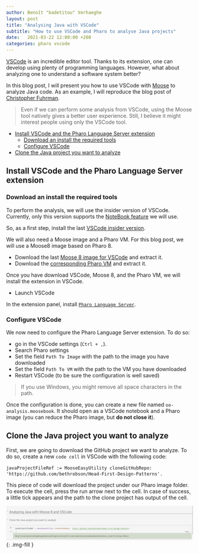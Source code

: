 ```yaml
---
author: Benoît "badetitou" Verhaeghe
layout: post
title: "Analysing Java with VSCode"
subtitle: "How to use VSCode and Pharo to analyse Java projects"
date:   2021-03-22 12:00:00 +200
categories: pharo vscode
---
```


[VSCode](https://code.visualstudio.com/) is an incredible editor tool.
Thanks to its extension, one can develop using plenty of programming languages.
However, what about analyzing one to understand a software system better?

In this blog post, I will present you how to use VSCode with [Moose](http://moosetechnology.github.io/) to analyze Java code.
As an example, I will reproduce the blog post of [Christopher Fuhrman](https://fuhrmanator.github.io/2019/07/29/AnalyzingJavaWithMoose.html).

> Even if we can perform some analysis from VSCode, using the Moose tool natively gives a better user experience.
> Still, I believe it might interest people using only the VSCode tool.

- [Install VSCode and the Pharo Language Server extension](#install-vscode-and-the-pharo-language-server-extension)
  - [Download an install the required tools](#download-an-install-the-required-tools)
  - [Configure VSCode](#configure-vscode)
- [Clone the Java project you want to analyze](#clone-the-java-project-you-want-to-analyze)

## Install VSCode and the Pharo Language Server extension

### Download an install the required tools

To perform the analysis, we will use the insider version of VSCode.
Currently, only this version supports the [NoteBook feature](https://code.visualstudio.com/api/extension-guides/notebook) we will use.

So, as a first step, install the last [VSCode insider version](https://code.visualstudio.com/insiders/).

We will also need a Moose image and a Pharo VM.
For this blog post, we will use a Moose8 image based on Pharo 8.

- Download the last [Moose 8 image for VSCode](https://github.com/badetitou/Pharo-LanguageServer/releases/download/continuous/Moose64-8.0-PLS.zip) and extract it.
- Download the [corresponding Pharo VM](https://files.pharo.org/get-files/80/) and extract it.

Once you have download VSCode, Moose 8, and the Pharo VM, we will install the extension in VSCode.

- Launch VSCode

In the extension panel, install [`Pharo Language Server`](https://marketplace.visualstudio.com/items?itemName=badetitou.pharo-language-server).

### Configure VSCode

We now need to configure the Pharo Language Server extension.
To do so:

- go in the VSCode settings (`Ctrl + ,`).
- Search Pharo settings
- Set the field `Path To Image` with the path to the image you have downloaded
- Set the field `Path To VM` with the path to the VM you have downloaded
- Restart VSCode (to be sure the configuration is well saved)

> If you use Windows, you might remove all space characters in the path.

Once the configuration is done, you can create a new file named `oo-analysis.moosebook`.
It should open as a VSCode notebook and a Pharo image (you can reduce the Pharo image, but **do not close it**).

## Clone the Java project you want to analyze

First, we are going to download the GitHub project we want to analyze.
To do so, create a new `code cell` in VSCode with the following code:

```st
javaProjectFileRef := MooseEasyUtility cloneGitHubRepo: 'https://github.com/bethrobson/Head-First-Design-Patterns'.
```

This piece of code will download the project under our Pharo image folder.
To execute the cell, press the run arrow next to the cell.
In case of success, a little tick appears and the path to the clone project has output of the cell.

![Cell executed after clone](/img/posts/analysing-java/clone.png){: .img-fill }
